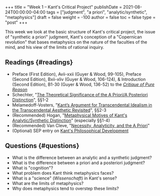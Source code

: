 +++
title = "Week 1 – Kant's Critical Project"
publishDate = 2021-08-24T00:00:00-04:00
tags = ["judgment", "a priori", "analytic/synthetic", "metaphysics"]
draft = false
weight = -100
author = false
toc = false
type = "post"
+++

This week we look at the basic structure of Kant's critical project, the issue of
"synthetic a priori" judgment, Kant's conception of a "Copernican revolution"
that bases metaphysics on the nature of the faculties of the mind, and his view of
the limits of rational inquiry.


## Readings {#readings}

-   Preface (First Edition), Avii-xxii (Guyer & Wood, 99-105), Preface (Second
    Edition), Bxii-xliv (Guyer & Wood, 106-124), & Introduction (Second Edition), B1-30
    (Guyer & Wood, 136-52) to the _[Critique of Pure Reason](static/materials/readings/kant1998-preface-and-introduction.pdf)_
-   Schechter, "[The Theoretical Significance of the A Priori/A Posteriori Distinction](/materials/readings/schechter-apriori.pdf)", §§1-2
-   Melamedoff-Vosters, "[Kant’s Argument for Transcendental Idealism in the
    Transcendental Aesthetic Revisited](/materials/readings/melamedoff-ground.pdf)", §§2-3
-   (Recommended) Hogan, "[Metaphysical Motives of Kant's Analytic/Synthetic Distinction](https://www.dropbox.com/s/k0na1riar2eyxez/hogan2013%5Fmetaphysical%5Fmotives%5Fof%5Fkant%2527s%5Fanalytic%25E2%2580%2593synthetic%5Fdistinction.pdf?dl=0)"
    (especially §§1-4)
-   (Recommended) Van Cleve, "[Necessity, Analyticity, and the A Priori](https://www.dropbox.com/s/xkwnhakotbmeuop/vancleve1999%5Fnecessity%2C%5Fanalyticity%2C%5Fand%5Fthe%5Fa%5Fpriori.pdf?dl=0)"
-   (Optional) SEP entry on [Kant's Philosophical Development](http://plato.stanford.edu/entries/kant-development/)


## Questions {#questions}

-   What is the difference between an analytic and a synthetic judgment?
-   What is the difference between a priori and a posteriori judgment?
-   What is "cognition"?
-   What problem does Kant think metaphysics faces?
-   What is a "science" (_Wissenschaft_) in Kant's sense?
-   What are the limits of metaphysics?
-   Why does metaphysics tend to overstep these limits?
